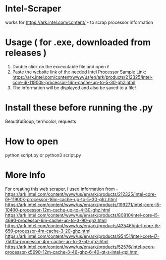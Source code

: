 # Intel-Scraper
works for https://ark.intel.com/content/ - to scrap processor information 

# Usage ( for .exe, downloaded from releases )
1. Double click on the excecutable file and open i!
2. Paste the website link of the needed Intel Processor
Sample Link: https://ark.intel.com/content/www/us/en/ark/products/212325/intel-core-i9-11900k-processor-16m-cache-up-to-5-30-ghz.html
3. The information will be displayed and also be saved to a file!

# Install these before running the .py
BeautifulSoup, termcolor, requests

# How to open
python script.py or python3 script.py

# More Info
For creating this web scraper, i used information from -
https://ark.intel.com/content/www/us/en/ark/products/212325/intel-core-i9-11900k-processor-16m-cache-up-to-5-30-ghz.html
https://ark.intel.com/content/www/us/en/ark/products/199271/intel-core-i5-10400-processor-12m-cache-up-to-4-30-ghz.html
https://ark.intel.com/content/www/us/en/ark/products/80810/intel-core-i5-4690-processor-6m-cache-up-to-3-90-ghz.html
https://ark.intel.com/content/www/us/en/ark/products/43546/intel-core-i5-650-processor-4m-cache-3-20-ghz.html
https://ark.intel.com/content/www/us/en/ark/products/95451/intel-core-i7-7500u-processor-4m-cache-up-to-3-50-ghz.html
https://ark.intel.com/content/www/us/en/ark/products/52576/intel-xeon-processor-x5690-12m-cache-3-46-ghz-6-40-gt-s-intel-qpi.html

